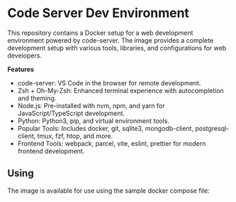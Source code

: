 # Code Server Dev Environment

This repository contains a Docker setup for a web development environment powered by code-server. The image provides a complete development setup with various tools, libraries, and configurations for web developers.

**Features**

- code-server: VS Code in the browser for remote development.
- Zsh + Oh-My-Zsh: Enhanced terminal experience with autocompletion and theming.
- Node.js: Pre-installed with nvm, npm, and yarn for JavaScript/TypeScript development.
- Python: Python3, pip, and virtual environment tools.
- Popular Tools: Includes docker, git, sqlite3, mongodb-client, postgresql-client, tmux, fzf, htop, and more.
- Frontend Tools: webpack, parcel, vite, eslint, prettier for modern frontend development.


## Using

The image is available for use using the sample docker compose file:
```

```
